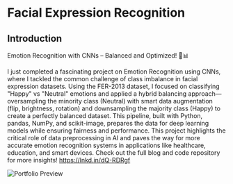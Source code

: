 # Facial Expression Recognition

## Introduction
Emotion Recognition with CNNs – Balanced and Optimized! 🧠📊

I just completed a fascinating project on Emotion Recognition using CNNs, where I tackled the common 
challenge of class imbalance in facial expression datasets. Using the FER-2013 dataset, I focused on 
classifying "Happy" vs "Neutral" emotions and applied a hybrid balancing approach—oversampling the minority 
class (Neutral) with smart data augmentation (flip, brightness, rotation) and downsampling the majority class 
(Happy) to create a perfectly balanced dataset. This pipeline, built with Python, pandas, NumPy, and scikit-image,
prepares the data for deep learning models while ensuring fairness and performance. This project highlights the 
critical role of data preprocessing in AI and paves the way for more accurate emotion recognition systems in 
applications like healthcare, education, and smart devices. Check out the full blog and code repository for more 
insights!
https://lnkd.in/dQ-RDRgf


![Portfolio Preview](https://github.com/Muhammad-Ahmad092/Facial-Expression-Recognition/blob/main/A%20futuristic%2C%20tech-style%20thumbnail%20for%20a%20machine%20learning%20blog.%20Centered%20AI%20face%20or%20neural%20network%20visualization%20split%20into%20two%20expressions%20%E2%80%94%20one%20side%20smiling%20(Happy)%2C%20the%20other%20calm%20(Neutral).%20Subtle%20icon.png)
